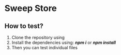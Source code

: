 # Sweep Store

## How to test?
1. Clone the repository using
2. Install the dependencies using: ***npm i*** or ***npm install***
3. Then you can test individual files